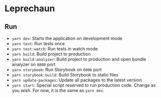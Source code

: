 # Leprechaun

## Run

- `yarn dev`: Starts the application on development mode
- `yarn test`: Run tests once
- `yarn test:watch`: Run tests in watch mode
- `yarn build`: Build project to production
- `yarn build:analyzer`: Build project to production and open bundle analyzer on `8888` port
- `yarn storybook`: Run Storybook on `6006` port
- `yarn storybook:build`: Build Storybook to static files
- `yarn update-packages`: Update all packages to the latest version
- `yarn start`: Special script reserved to run production code. Change as you wish. For now, it is the same as `yarn dev`.
